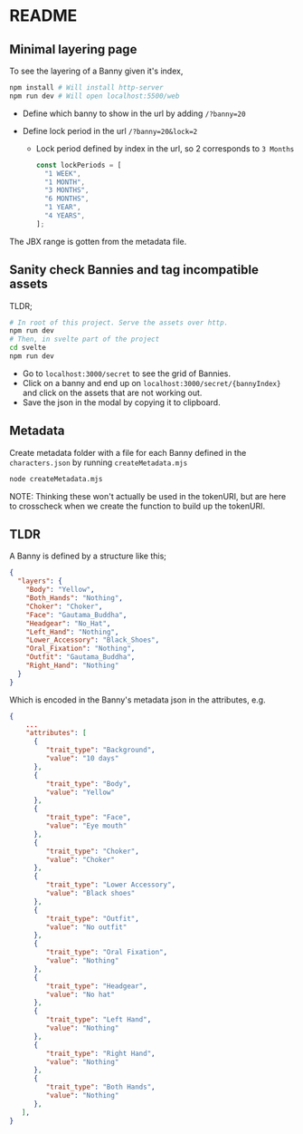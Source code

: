 # README

## Minimal layering page

To see the layering of a Banny given it's index,

```sh
npm install # Will install http-server
npm run dev # Will open localhost:5500/web
```

- Define which banny to show in the url by adding `/?banny=20`
- Define lock period in the url `/?banny=20&lock=2`

  - Lock period defined by index in the url, so 2 corresponds to `3 Months`

    ```js
    const lockPeriods = [
      "1 WEEK",
      "1 MONTH",
      "3 MONTHS",
      "6 MONTHS",
      "1 YEAR",
      "4 YEARS",
    ];
    ```

The JBX range is gotten from the metadata file.

## Sanity check Bannies and tag incompatible assets

TLDR;

```sh
# In root of this project. Serve the assets over http.
npm run dev
# Then, in svelte part of the project
cd svelte
npm run dev
```

- Go to `localhost:3000/secret` to see the grid of Bannies.
- Click on a banny and end up on `localhost:3000/secret/{bannyIndex}` and click on the assets that are not working out.
- Save the json in the modal by copying it to clipboard.

## Metadata

Create metadata folder with a file for each Banny defined in the `characters.json` by running `createMetadata.mjs`

```sh
node createMetadata.mjs
```

NOTE: Thinking these won't actually be used in the tokenURI, but are here to crosscheck when we create the function to build up the tokenURI.

## TLDR

A Banny is defined by a structure like this;

```json
{
  "layers": {
    "Body": "Yellow",
    "Both_Hands": "Nothing",
    "Choker": "Choker",
    "Face": "Gautama_Buddha",
    "Headgear": "No_Hat",
    "Left_Hand": "Nothing",
    "Lower_Accessory": "Black_Shoes",
    "Oral_Fixation": "Nothing",
    "Outfit": "Gautama_Buddha",
    "Right_Hand": "Nothing"
  }
}
```

Which is encoded in the Banny's metadata json in the attributes, e.g.

```json
{
    ...
    "attributes": [
      {
         "trait_type": "Background",
         "value": "10 days"
      },
      {
         "trait_type": "Body",
         "value": "Yellow"
      },
      {
         "trait_type": "Face",
         "value": "Eye mouth"
      },
      {
         "trait_type": "Choker",
         "value": "Choker"
      },
      {
         "trait_type": "Lower Accessory",
         "value": "Black shoes"
      },
      {
         "trait_type": "Outfit",
         "value": "No outfit"
      },
      {
         "trait_type": "Oral Fixation",
         "value": "Nothing"
      },
      {
         "trait_type": "Headgear",
         "value": "No hat"
      },
      {
         "trait_type": "Left Hand",
         "value": "Nothing"
      },
      {
         "trait_type": "Right Hand",
         "value": "Nothing"
      },
      {
         "trait_type": "Both Hands",
         "value": "Nothing"
      },
   ],
}

```
